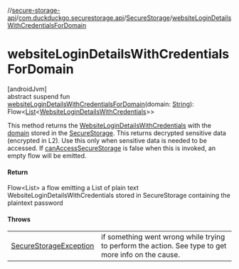 //[secure-storage-api](../../../index.md)/[com.duckduckgo.securestorage.api](../index.md)/[SecureStorage](index.md)/[websiteLoginDetailsWithCredentialsForDomain](website-login-details-with-credentials-for-domain.md)

# websiteLoginDetailsWithCredentialsForDomain

[androidJvm]\
abstract suspend fun [websiteLoginDetailsWithCredentialsForDomain](website-login-details-with-credentials-for-domain.md)(domain: [String](https://kotlinlang.org/api/latest/jvm/stdlib/kotlin/-string/index.html)): Flow&lt;[List](https://kotlinlang.org/api/latest/jvm/stdlib/kotlin.collections/-list/index.html)&lt;[WebsiteLoginDetailsWithCredentials](../-website-login-details-with-credentials/index.md)&gt;&gt;

This method returns the [WebsiteLoginDetailsWithCredentials](../-website-login-details-with-credentials/index.md) with the [domain](website-login-details-with-credentials-for-domain.md) stored in the [SecureStorage](index.md). This returns decrypted sensitive data (encrypted in L2). Use this only when sensitive data is needed to be accessed. If [canAccessSecureStorage](can-access-secure-storage.md) is false when this is invoked, an empty flow will be emitted.

#### Return

Flow<List<WebsiteLoginDetailsWithCredentials>> a flow emitting a List of plain text WebsiteLoginDetailsWithCredentials stored in SecureStorage containing the plaintext password

#### Throws

| | |
|---|---|
| [SecureStorageException](../-secure-storage-exception/index.md) | if something went wrong while trying to perform the action. See type to get more info on the cause. |

